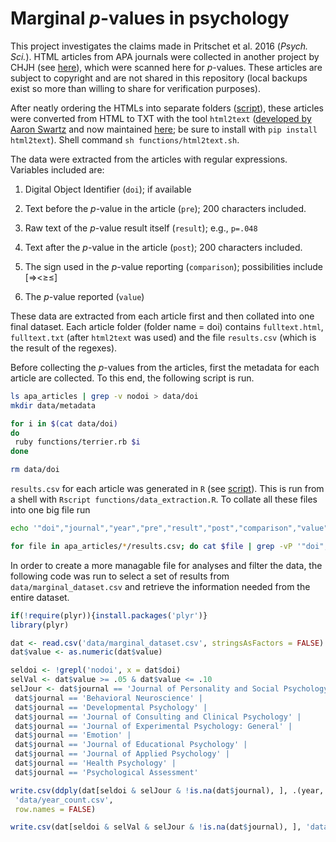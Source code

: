 # Marginal *p*-values in psychology

This project investigates the claims made in Pritschet et al. 2016 (*Psych. Sci.*). HTML articles from APA journals were collected in another project by CHJH (see [here](https://github.com/chartgerink/2016statcheck_data)), which were scanned here for *p*-values. These articles are subject to copyright and are not shared in this repository (local backups exist so more than willing to share for verification purposes).

After neatly ordering the HTMLs into separate folders ([script](functions/apa_foldering.sh)), these articles were converted from HTML to TXT with the tool `html2text` ([developed by Aaron Swartz](https://github.com/aaronsw/html2text) and now maintained [here](https://github.com/Alir3z4/html2text); be sure to install with `pip install html2text`). Shell command `sh functions/html2text.sh`.

The data were extracted from the articles with regular expressions. Variables included are: 

1. Digital Object Identifier (`doi`); if available

2. Text before the *p*-value in the article (`pre`); 200 characters included. 

3. Raw text of the *p*-value result itself (`result`); e.g., `p=.048`

4. Text after the *p*-value in the article (`post`); 200 characters included. 

5. The sign used in the *p*-value reporting (`comparison`); possibilities include [=><≥≤]

6. The *p*-value reported (`value`)

These data are extracted from each article first and then collated into one final dataset. Each article folder (folder name = doi) contains `fulltext.html`, `fulltext.txt` (after `html2text` was used) and the file `results.csv` (which is the result of the regexes).

Before collecting the *p*-values from the articles, first the metadata for each article are collected. To this end, the following script is run.

```bash
ls apa_articles | grep -v nodoi > data/doi
mkdir data/metadata

for i in $(cat data/doi)
do
 ruby functions/terrier.rb $i
done

rm data/doi
```

`results.csv` for each article was generated in `R` (see [script](functions/data_extraction.R)). This is run from a shell with `Rscript functions/data_extraction.R`. To collate all these files into one big file run

```bash
echo '"doi","journal","year","pre","result","post","comparison","value"' > data/marginal_dataset.csv

for file in apa_articles/*/results.csv; do cat $file | grep -vP '"doi","journal","year","pre","result","post","comparison","value"'>> data/marginal_dataset.csv; echo $file; done
```

In order to create a more managable file for analyses and filter the data, the following code was run to select a set of results from `data/marginal_dataset.csv` and retrieve the information needed from the entire dataset.

```R
if(!require(plyr)){install.packages('plyr')}
library(plyr)

dat <- read.csv('data/marginal_dataset.csv', stringsAsFactors = FALSE)
dat$value <- as.numeric(dat$value)

seldoi <- !grepl('nodoi', x = dat$doi)
selVal <- dat$value >= .05 & dat$value <= .10
selJour <- dat$journal == 'Journal of Personality and Social Psychology' |
 dat$journal == 'Behavioral Neuroscience' |
 dat$journal == 'Developmental Psychology' |
 dat$journal == 'Journal of Consulting and Clinical Psychology' |
 dat$journal == 'Journal of Experimental Psychology: General' |
 dat$journal == 'Emotion' |
 dat$journal == 'Journal of Educational Psychology' |
 dat$journal == 'Journal of Applied Psychology' |
 dat$journal == 'Health Psychology' |
 dat$journal == 'Psychological Assessment'

write.csv(ddply(dat[seldoi & selJour & !is.na(dat$journal), ], .(year, journal), summarize, count = length(value)),
 'data/year_count.csv',
 row.names = FALSE)

write.csv(dat[seldoi & selVal & selJour & !is.na(dat$journal), ], 'data/select_marginal_data.csv', row.names = FALSE)
```
